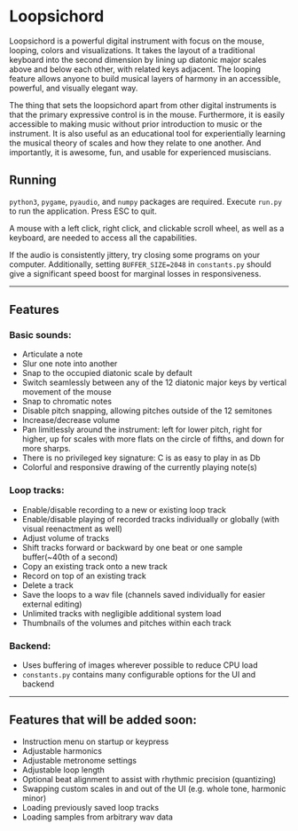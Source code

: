 # Loopsichord

Loopsichord is a powerful digital instrument with focus on the mouse, looping, colors and visualizations. It takes the layout of a traditional keyboard into the second dimension by lining up diatonic major scales above and below each other, with related keys adjacent. The looping feature allows anyone to build musical layers of harmony in an accessible, powerful, and visually elegant way.

The thing that sets the loopsichord apart from other digital instruments is that the primary expressive control is in the mouse. Furthermore, it is easily accessible to making music without prior introduction to music or the instrument. It is also useful as an educational tool for experientially learning the musical theory of scales and how they relate to one another. And importantly, it is awesome, fun, and usable for experienced musiscians.

## Running

```python3```, ```pygame```, ```pyaudio```, and ```numpy``` packages are required. Execute ```run.py``` to run the application. Press ESC to quit.

A mouse with a left click, right click, and clickable scroll wheel, as well as a keyboard, are needed to access all the capabilities.

If the audio is consistently jittery, try closing some programs on your computer. Additionally, setting ```BUFFER_SIZE=2048``` in ```constants.py``` should give a significant speed boost for marginal losses in responsiveness.

---

## Features
### Basic sounds:
 - Articulate a note
 - Slur one note into another
 - Snap to the occupied diatonic scale by default
 - Switch seamlessly between any of the 12 diatonic major keys by vertical movement of the mouse
 - Snap to chromatic notes
 - Disable pitch snapping, allowing pitches outside of the 12 semitones
 - Increase/decrease volume
 - Pan limitlessly around the instrument: left for lower pitch, right for higher, up for scales with more flats on the circle of fifths, and down for more sharps. 
 - There is no privileged key signature: C is as easy to play in as Db
 - Colorful and responsive drawing of the currently playing note(s)
### Loop tracks:
 - Enable/disable recording to a new or existing loop track
 - Enable/disable playing of recorded tracks individually or globally (with visual reenactment as well)
 - Adjust volume of tracks
 - Shift tracks forward or backward by one beat or one sample buffer(~40th of a second)
 - Copy an existing track onto a new track
 - Record on top of an existing track
 - Delete a track
 - Save the loops to a wav file (channels saved individually for easier external editing)
 - Unlimited tracks with negligible additional system load
 - Thumbnails of the volumes and pitches within each track
### Backend:
 - Uses buffering of images wherever possible to reduce CPU load
 - ```constants.py``` contains many configurable options for the UI and backend
 
 ---
 
## Features that will be added soon:
 - Instruction menu on startup or keypress
 - Adjustable harmonics
 - Adjustable metronome settings
 - Adjustable loop length
 - Optional beat alignment to assist with rhythmic precision (quantizing)
 - Swapping custom scales in and out of the UI (e.g. whole tone, harmonic minor)
 - Loading previously saved loop tracks
 - Loading samples from arbitrary wav data



